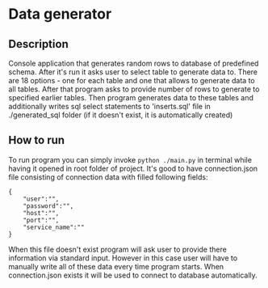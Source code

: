 # Data generator
## Description
Console application that generates random rows to database of predefined schema. After it's run it asks user to select table to generate data to. There are 18 options - one for each table and one that allows to generate data to all tables. After that program asks to provide number of rows to generate to specified earlier tables. Then program generates data to these tables and additionally writes sql select statements to 'inserts.sql' file in ./generated_sql folder (if it doesn't exist, it is automatically created)

## How to run
To run program you can simply invoke `python ./main.py` in terminal while having it opened in root folder of project. It's good to have connection.json file consisting of connection data with filled following fields:
```
{
    "user":"",
    "password":"",
    "host":"",
    "port":"",
    "service_name":""
}
```
When this file doesn't exist program will ask user to provide there information via standard input. However in this case user will have to manually write all of these data every time program starts. When connection.json exists it will be used to connect to database automatically.